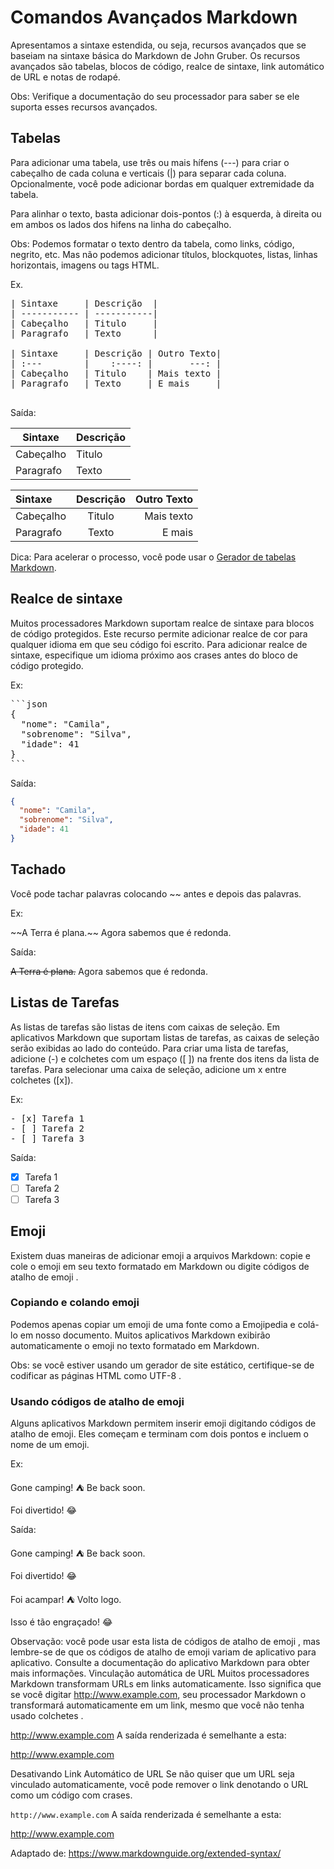 
# Comandos Avançados Markdown

Apresentamos a sintaxe estendida, ou seja, recursos avançados que se baseiam na sintaxe básica do Markdown de John Gruber. Os recursos avançados são tabelas, blocos de código, realce de sintaxe, link automático de URL e notas de rodapé. 

Obs: Verifique a documentação do seu processador para saber se ele suporta esses recursos avançados.

## Tabelas
Para adicionar uma tabela, use três ou mais hífens (---) para criar o cabeçalho de cada coluna e verticais (|) para separar cada coluna. Opcionalmente, você pode adicionar bordas em qualquer extremidade da tabela.

Para alinhar o texto, basta adicionar dois-pontos (:) à esquerda, à direita ou em ambos os lados dos hifens na linha do cabeçalho.

Obs: Podemos formatar o texto dentro da tabela, como links, código, negrito, etc. Mas não podemos adicionar títulos, blockquotes, listas, linhas horizontais, imagens ou tags HTML.

Ex.

<pre>
| Sintaxe     | Descrição  |
| ----------- | -----------|
| Cabeçalho   | Titulo     |
| Paragrafo   | Texto      |

| Sintaxe     | Descrição | Outro Texto|
| :---        |    :----: |       ---: |
| Cabeçalho   | Titulo    | Mais texto |
| Paragrafo   | Texto     | E mais     |

</pre>


Saída:

| Sintaxe      | Descrição |
| ----------- | ----------- |
| Cabeçalho      | Titulo    |
| Paragrafo   | Texto        |

| Sintaxe     | Descrição | Outro Texto|
| :---        |    :----: |       ---: |
| Cabeçalho   | Titulo    | Mais texto |
| Paragrafo   | Texto     | E mais     |


Dica: Para acelerar o processo, você pode usar o [Gerador de tabelas Markdown](https://www.tablesgenerator.com/markdown_tables).

## Realce de sintaxe

Muitos processadores Markdown suportam realce de sintaxe para blocos de código protegidos. Este recurso permite adicionar realce de cor para qualquer idioma em que seu código foi escrito. Para adicionar realce de sintaxe, especifique um idioma próximo aos crases antes do bloco de código protegido.

Ex:

<pre>
```json
{
  "nome": "Camila",
  "sobrenome": "Silva",
  "idade": 41
}
```
</pre>

Saída:

```json
{
  "nome": "Camila",
  "sobrenome": "Silva",
  "idade": 41
}
```

## Tachado
Você pode tachar palavras colocando \~\~ antes e depois das palavras.

Ex:

\~\~A Terra é plana.\~\~ Agora sabemos que é redonda.

Saída:

~~A Terra é plana.~~ Agora sabemos que é redonda.

## Listas de Tarefas
As listas de tarefas são listas de itens com caixas de seleção. Em aplicativos Markdown que suportam listas de tarefas, as caixas de seleção serão exibidas ao lado do conteúdo. Para criar uma lista de tarefas, adicione (-) e colchetes com um espaço ([ ]) na frente dos itens da lista de tarefas. Para selecionar uma caixa de seleção, adicione um x entre colchetes ([x]).

Ex:

<pre>
- [x] Tarefa 1
- [ ] Tarefa 2
- [ ] Tarefa 3
</pre>

Saída:

- [x] Tarefa 1
- [ ] Tarefa 2
- [ ] Tarefa 3

## Emoji
Existem duas maneiras de adicionar emoji a arquivos Markdown: copie e cole o emoji em seu texto formatado em Markdown ou digite códigos de atalho de emoji .

### Copiando e colando emoji
Podemos apenas copiar um emoji de uma fonte como a Emojipedia e colá-lo em nosso documento. Muitos aplicativos Markdown exibirão automaticamente o emoji no texto formatado em Markdown. 

Obs: se você estiver usando um gerador de site estático, certifique-se de codificar as páginas HTML como UTF-8 .

### Usando códigos de atalho de emoji
Alguns aplicativos Markdown permitem inserir emoji digitando códigos de atalho de emoji. Eles começam e terminam com dois pontos e incluem o nome de um emoji.

Ex:

Gone camping! :tent: Be back soon.

Foi divertido! :joy:

Saída:

Gone camping! :tent: Be back soon.

Foi divertido! :joy:

Foi acampar! ⛺ Volto logo.

Isso é tão engraçado! 😂

 Observação: você pode usar esta lista de códigos de atalho de emoji , mas lembre-se de que os códigos de atalho de emoji variam de aplicativo para aplicativo. Consulte a documentação do aplicativo Markdown para obter mais informações.
Vinculação automática de URL
Muitos processadores Markdown transformam URLs em links automaticamente. Isso significa que se você digitar http://www.example.com, seu processador Markdown o transformará automaticamente em um link, mesmo que você não tenha usado colchetes .

http://www.example.com
A saída renderizada é semelhante a esta:

http://www.example.com

Desativando Link Automático de URL
Se não quiser que um URL seja vinculado automaticamente, você pode remover o link denotando o URL como um código com crases.

`http://www.example.com`
A saída renderizada é semelhante a esta:

http://www.example.com

Adaptado de: https://www.markdownguide.org/extended-syntax/
